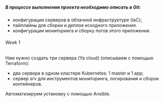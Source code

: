 ##### В процессе выполнения проекта необходимо описать в Git:
* конфигурации серверов в облачной инфраструктуре (IaC);
* пайплайны для сборки и деплоя исходного приложения.
* конфигурации мониторинга и сборку логов этого приложения.

###### Week 1
Нам нужно создать три сервера (Ya cloud) (описываем с помощью Terraform):
* два сервера в одном кластере Kubernetes: 1 master и 1 app;
* сервер srv для инструментов мониторинга, логирования и сборок контейнеров.

Автоматизируем установку с помощью Ansible.
